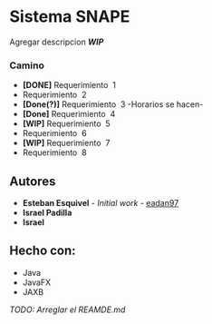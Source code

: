 # Sistema SNAPE

Agregar descripcion
_**WIP**_

### Camino
* **[DONE]** Requerimiento ​ 1
* Requerimiento ​ 2
* **[Done(?)]** Requerimiento ​ 3 -Horarios se hacen-
* **[Done]** Requerimiento ​ 4
* **[WIP]** Requerimiento ​ 5
* Requerimiento ​ 6
* **[WIP]** Requerimiento ​ 7
* Requerimiento ​ 8
## Autores

* **Esteban Esquivel** - *Initial work* - [eadan97](https://github.com/eadan97)
* **Israel Padilla** 
* **Israel** 


## Hecho con:

* Java
* JavaFX
* JAXB

_TODO: Arreglar el REAMDE.md_